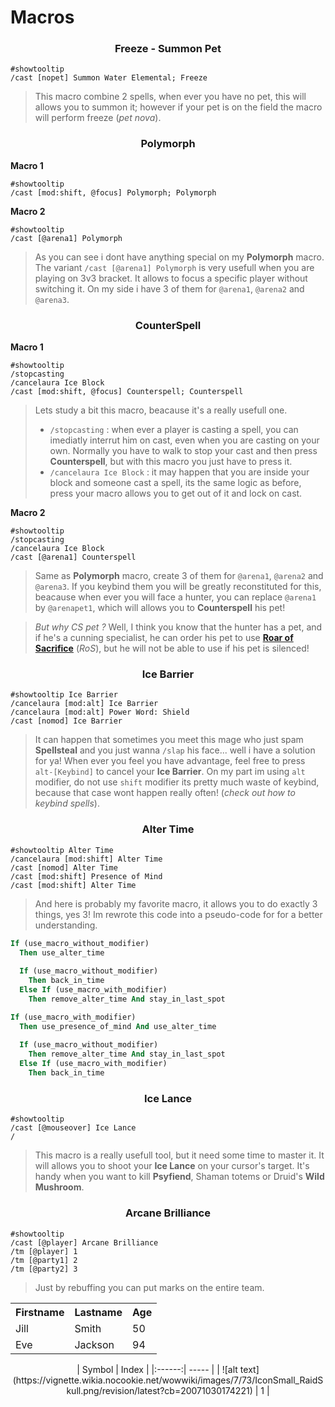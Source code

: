 # Macros

<h3 align="center"> Freeze - Summon Pet </h3>

```
#showtooltip
/cast [nopet] Summon Water Elemental; Freeze
```

> This macro combine 2 spells, when ever you have no pet, this will allows you to summon it; however if your pet is on the field the macro will perform freeze (*pet nova*).

<h3 align="center"> Polymorph </h3>

**Macro 1**

```
#showtooltip
/cast [mod:shift, @focus] Polymorph; Polymorph
```

**Macro 2**

```
#showtooltip
/cast [@arena1] Polymorph
```
> As you can see i dont have anything special on my **Polymorph** macro. The variant `/cast [@arena1] Polymorph` is very usefull when you are playing on 3v3 bracket. It allows to focus a specific player without switching it. On my side i have 3 of them for `@arena1`, `@arena2` and `@arena3`.

<h3 align="center"> CounterSpell </h3>

**Macro 1**

```
#showtooltip
/stopcasting
/cancelaura Ice Block
/cast [mod:shift, @focus] Counterspell; Counterspell
```

> Lets study a bit this macro, beacause it's a really usefull one. 
> - `/stopcasting` : when ever a player is casting a spell, you can imediatly interrut him on cast, even when you are casting on your own. Normally you have to walk to stop your cast and then press **Counterspell**, but with this macro you just have to press it.
> - `/cancelaura Ice Block` : it may happen that you are inside your block and someone cast a spell, its the same logic as before, press your macro allows you to get out of it and lock on cast.

**Macro 2**

```
#showtooltip
/stopcasting
/cancelaura Ice Block
/cast [@arena1] Counterspell
```

> Same as **Polymorph** macro, create 3 of them for `@arena1`, `@arena2` and `@arena3`. If you keybind them you will be greatly reconstituted for this, beacause when ever you will face a hunter, you can replace `@arena1` by `@arenapet1`, which will allows you to **Counterspell** his pet!

> *But why CS pet ?* Well, I think you know that the hunter has a pet, and if he's a cunning specialist, he can order his pet to use [**Roar of Sacrifice**](https://www.wowhead.com/spell=67481/roar-of-sacrifice) (*RoS*), but he will not be able to use if his pet is silenced!

<h3 align="center"> Ice Barrier </h3>

```
#showtooltip Ice Barrier
/cancelaura [mod:alt] Ice Barrier
/cancelaura [mod:alt] Power Word: Shield
/cast [nomod] Ice Barrier
```

> It can happen that sometimes you meet this mage who just spam **Spellsteal** and you just wanna `/slap` his face... well i have a solution for ya! When ever you feel you have advantage, feel free to press `alt-[Keybind]` to cancel your **Ice Barrier**. On my part im using `alt` modifier, do not use `shift` modifier its pretty much waste of keybind, because that case wont happen really often! (*check out how to keybind spells*).

<h3 align="center"> Alter Time </h3>

```
#showtooltip Alter Time
/cancelaura [mod:shift] Alter Time
/cast [nomod] Alter Time
/cast [mod:shift] Presence of Mind
/cast [mod:shift] Alter Time
```

> And here is probably my favorite macro, it allows you to do exactly 3 things, yes 3! Im rewrote this code into a pseudo-code for for a better understanding.

```Pascal
If (use_macro_without_modifier)
  Then use_alter_time
  
  If (use_macro_without_modifier)
    Then back_in_time  
  Else If (use_macro_with_modifier)
    Then remove_alter_time And stay_in_last_spot

If (use_macro_with_modifier)
  Then use_presence_of_mind And use_alter_time
  
  If (use_macro_without_modifier)
    Then remove_alter_time And stay_in_last_spot
  Else If (use_macro_with_modifier)
    Then back_in_time
```

<h3 align="center"> Ice Lance </h3>

```
#showtooltip
/cast [@mouseover] Ice Lance
/
```
> This macro is a really usefull tool, but it need some time to master it. It will allows you to shoot your **Ice Lance** on your cursor's target. It's handy when you want to kill **Psyfiend**, Shaman totems or Druid's **Wild Mushroom**.

<h3 align="center"> Arcane Brilliance </h3>

```
#showtooltip
/cast [@player] Arcane Brilliance
/tm [@player] 1
/tm [@party1] 2
/tm [@party2] 3
```

> Just by rebuffing you can put marks on the entire team.

 <table align="center">
  <tr>
    <th>Firstname</th>
    <th>Lastname</th>
    <th>Age</th>
  </tr>
  <tr>
    <td>Jill</td>
    <td>Smith</td>
    <td>50</td>
  </tr>
  <tr>
    <td>Eve</td>
    <td>Jackson</td>
    <td>94</td>
  </tr>
</table> 

<div align="center">
| Symbol | Index |
|:------:| ----- |
| ![alt text](https://vignette.wikia.nocookie.net/wowwiki/images/7/73/IconSmall_RaidSkull.png/revision/latest?cb=20071030174221) | 1 |
</div>
